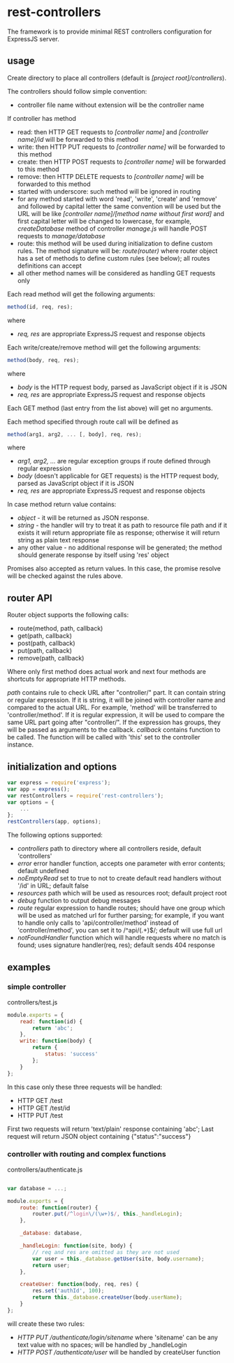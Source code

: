 # rest-controllers

The framework is to provide minimal REST controllers configuration for ExpressJS server.

## usage

Create directory to place all controllers (default is *[project root]/controllers*).

The controllers should follow simple convention:
* controller file name without extension will be the controller name

If controller has method
* read: then HTTP GET requests to *[controller name]* and *[controller name]/id* will be forwarded to this method
* write: then HTTP PUT requests to *[controller name]* will be forwarded to this method
* create: then HTTP POST requests to *[controller name]* will be forwarded to this method
* remove: then HTTP DELETE requests to *[controller name]* will be forwarded to this method
* started with underscore: such method will be ignored in routing
* for any method started with word 'read', 'write', 'create' and 'remove' and followed by capital letter the same convention will be used but the URL will be like *[controller name]/[method name without first word]* and first capital letter will be changed to lowercase, for example, *createDatabase* method of controller *manage.js* will handle POST requests to *manage/database*
* route: this method will be used during initialization to define custom rules. The method signature will be: *route(router)* where router object has a set of methods to define custom rules (see below); all routes definitions can accept
* all other method names will be considered as handling GET requests only

Each read method will get the following arguments:

```javascript
method(id, req, res);
```
where
* *req, res* are appropriate ExpressJS request and response objects

Each write/create/remove method will get the following arguments:

```javascript
method(body, req, res);
```
where
* *body* is the HTTP request body, parsed as JavaScript object if it is JSON
* *req, res* are appropriate ExpressJS request and response objects

Each GET method (last entry from the list above) will get no arguments.

Each method specified through route call will be defined as
```javascript
method(arg1, arg2, ... [, body], req, res);
```
where
* *arg1, arg2, ...* are regular exception groups if route defined through regular expression
* *body* (doesn't applicable for GET requests) is the HTTP request body, parsed as JavaScript object if it is JSON
* *req, res* are appropriate ExpressJS request and response objects

In case method return value contains:
* *object* - it will be returned as JSON response.
* *string* - the handler will try to treat it as path to resource file path and if it exists it will return appropriate file as response; otherwise it will return string as plain text response
* any other value - no additional response will be generated; the method should generate response by itself using 'res' object

Promises also accepted as return values. In this case, the promise resolve will be checked against the rules above.

## router API

Router object supports the following calls:
* route(method, path, callback)
* get(path, callback)
* post(path, callback)
* put(path, callback)
* remove(path, callback)

Where only first method does actual work and next four methods are shortcuts for appropriate HTTP methods.

*path* contains rule to check URL after "controller/" part. It can contain string or regular expression. If it is string, it will be joined with controller name and compared to the actual URL. For example, 'method' will be transferred to 'controller/method'. If it is regular expression, it will be used to compare the same URL part going after "controller/". If the expression has groups, they will be passed as arguments to the callback.
*callback* contains function to be called. The function will be called with 'this' set to the controller instance.

## initialization and options

```javascript
var express = require('express');
var app = express();
var restControllers = require('rest-controllers');
var options = {
    ...
};
restControllers(app, options);
```
The following options supported:
* *controllers* path to directory where all controllers reside, default 'controllers'
* *error* error handler function, accepts one parameter with error contents; default undefined
* *noEmptyRead* set to true to not to create default read handlers without '/id' in URL; default false
* *resources* path which will be used as resources root; default project root
* *debug* function to output debug messages
* *route* regular expression to handle routes; should have one group which will be used as matched url for further parsing; for example, if you want to handle only calls to 'api/controller/method' instead of 'controller/method', you can set it to /^api\/(.+)$/; default will use full url
* *notFoundHandler* function which will handle requests where no match is found; uses signature handler(req, res); default sends 404 response

## examples

### simple controller

controllers/test.js
```javascript
module.exports = {
    read: function(id) {
        return 'abc';
    },
    write: function(body) {
        return {
            status: 'success'
        };
    }
};
```
In this case only these three requests will be handled:
* HTTP GET /test
* HTTP GET /test/id
* HTTP PUT /test

First two requests will return 'text/plain' response containing 'abc';
Last request will return JSON object containing {"status":"success"}

### controller with routing and complex functions

controllers/authenticate.js
```javascript

var database = ...;

module.exports = {
    route: function(router) {
        router.put(/^login\/(\w+)$/, this._handleLogin);
    },

    _database: database,

    _handleLogin: function(site, body) {
        // req and res are omitted as they are not used
        var user = this._database.getUser(site, body.username);
        return user;
    },

    createUser: function(body, req, res) {
        res.set('authId', 100);
        return this._database.createUser(body.userName);
    }
};
```
will create these two rules:
* *HTTP PUT /authenticate/login/sitename* where 'sitename' can be any text value with no spaces; will be handled by _handleLogin
* *HTTP POST /authenticate/user* will be handled by createUser function
